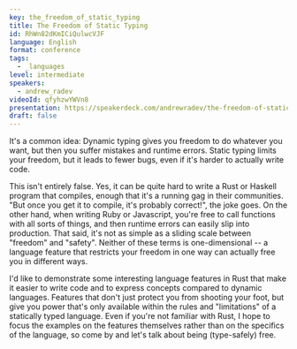 ```yaml
---
key: the_freedom_of_static_typing
title: The Freedom of Static Typing
id: RhWn82dKmICiQulwcVJF
language: English
format: conference
tags:
  - _languages
level: intermediate
speakers:
  - andrew_radev
videoId: qfyhzwYWVn8
presentation: https://speakerdeck.com/andrewradev/the-freedom-of-static-typing
draft: false
---
```

It's a common idea: Dynamic typing gives you freedom to do whatever you want, but then you suffer mistakes and runtime errors. Static typing limits your freedom, but it leads to fewer bugs, even if it's harder to actually write code.

This isn't entirely false. Yes, it can be quite hard to write a Rust or Haskell program that compiles, enough that it's a running gag in their communities. "But once you get it to compile, it's probably correct!", the joke goes. On the other hand, when writing Ruby or Javascript, you're free to call functions with all sorts of things, and then runtime errors can easily slip into production. That said, it's not as simple as a sliding scale between "freedom" and "safety". Neither of these terms is one-dimensional -- a language feature that restricts your freedom in one way can actually free you in different ways.

I'd like to demonstrate some interesting language features in Rust that make it easier to write code and to express concepts compared to dynamic languages. Features that don't just protect you from shooting your foot, but give you power that's only available within the rules and "limitations" of a statically typed language. Even if you're not familiar with Rust, I hope to focus the examples on the features themselves rather than on the specifics of the language, so come by and let's talk about being (type-safely) free.
